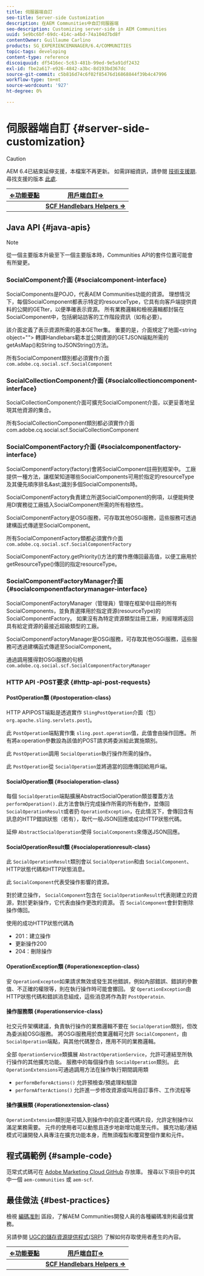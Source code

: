 ```yaml
---
title: 伺服器端自訂
seo-title: Server-side Customization
description: 在AEM Communities中自訂伺服器端
seo-description: Customizing server-side in AEM Communities
uuid: 5e9bc6bf-69dc-414c-a4bd-74a104d7bd8f
contentOwner: Guillaume Carlino
products: SG_EXPERIENCEMANAGER/6.4/COMMUNITIES
topic-tags: developing
content-type: reference
discoiquuid: df5416ec-5c63-481b-99ed-9e5a91df2432
exl-id: fbe2a617-e926-4842-a3bc-8d193bd367dc
source-git-commit: c5b816d74c6f02f85476d16868844f39b4c47996
workflow-type: tm+mt
source-wordcount: '927'
ht-degree: 0%

---
```


# 伺服器端自訂 {#server-side-customization}

>[!CAUTION]
>
>AEM 6.4已結束延伸支援，本檔案不再更新。 如需詳細資訊，請參閱 [技術支援期](https://helpx.adobe.com//tw/support/programs/eol-matrix.html). 尋找支援的版本 [此處](https://experienceleague.adobe.com/docs/).

| **[⇐功能要點](essentials.md)** | **[用戶端自訂⇒](client-customize.md)** |
|---|---|
|  | **[SCF Handlebars Helpers ⇒](handlebars-helpers.md)** |

## Java API {#java-apis}

>[!NOTE]
>
>從一個主要版本升級至下一個主要版本時，Communities API的套件位置可能會有所變更。

### SocialComponent介面 {#socialcomponent-interface}

SocialComponents是POJO，代表AEM Communities功能的資源。 理想情況下，每個SocialComponent都表示特定的resourceType，它具有向客戶端提供資料的公開的GETter，以便準確表示資源。 所有業務邏輯和檢視邏輯都封裝在SocialComponent中，包括網站訪客的工作階段資訊（如有必要）。

該介面定義了表示資源所需的基本GETter集。 重要的是，介面規定了地圖&lt;string object=&quot;&quot;> 轉譯Handlebars範本並公開資源的GETJSON端點所需的getAsMap()和String toJSONString()方法。

所有SocialComponent類別都必須實作介面 `com.adobe.cq.social.scf.SocialComponent`

### SocialCollectionComponent介面 {#socialcollectioncomponent-interface}

SocialCollectionComponent介面可擴充SocialComponent介面，以更妥善地呈現其他資源的集合。

所有SocialCollectionComponent類別都必須實作介面com.adobe.cq.social.scf.SocialCollectionComponent

### SocialComponentFactory介面 {#socialcomponentfactory-interface}

SocialComponentFactory(factory)會將SocialComponent註冊到框架中。 工廠提供一種方法，讓框架知道哪些SocialComponents可用於指定的resourceType及其優先順序排名&amp;ast;識別多個SocialComponents時。

SocialComponentFactory負責建立所選SocialComponent的例項，以便能夠使用DI實務從工廠插入SocialComponent所需的所有相依性。

SocialComponentFactory是OSGi服務，可存取其他OSGi服務，這些服務可透過建構函式傳遞至SocialComponent。

所有SocialComponentFactory類都必須實作介面 `com.adobe.cq.social.scf.SocialComponentFactory`

SocialComponentFactory.getPriority()方法的實作應傳回最高值，以便工廠用於getResourceType()傳回的指定resourceType。

### SocialComponentFactoryManager介面 {#socialcomponentfactorymanager-interface}

SocialComponentFactoryManager（管理員）管理在框架中註冊的所有SocialComponents，並負責選擇用於指定資源(resourceType)的SocialComponentFactory。 如果沒有為特定資源類型註冊工廠，則經理將返回具有給定資源的最接近超級類型的工廠。

SocialComponentFactoryManager是OSGi服務，可存取其他OSGi服務，這些服務可透過建構函式傳遞至SocialComponent。

通過調用獲得對OSGi服務的句柄 `com.adobe.cq.social.scf.SocialComponentFactoryManager`

### HTTP API -POST要求 {#http-api-post-requests}

#### PostOperation類 {#postoperation-class}

HTTP APIPOST端點是透過實作 `SlingPostOperation`介面（包） `org.apache.sling.servlets.post`)。

此 `PostOperation`端點實作集 `sling.post.operation`值，此值會由操作回應。 所有將a:operation參數設為該值的POST請求將委派給此實施類別。

此 `PostOperation`調用 `SocialOperation`執行操作所需的操作。

此 `PostOperation`從 `SocialOperation`並將適當的回應傳回給用戶端。

#### SocialOperation類 {#socialoperation-class}

每個 `SocialOperation`端點擴展AbstractSocialOperation類並覆蓋方法 `performOperation().`此方法會執行完成操作所需的所有動作，並傳回 `SocialOperationResult`或者扔 `OperationException`，在此情況下，會傳回含有訊息的HTTP錯誤狀態（若有），取代一般JSON回應或成功HTTP狀態代碼。

延伸 `AbstractSocialOperation`使得 `SocialComponents`來傳送JSON回應。

#### SocialOperationResult類 {#socialoperationresult-class}

此 `SocialOperationResult`類別會以 `SocialOperation`和由 `SocialComponent`、 HTTP狀態代碼和HTTP狀態消息。

此 `SocialComponent`代表受操作影響的資源。

對於建立操作， `SocialComponent`包含在 `SocialOperationResult`代表剛建立的資源，對於更新操作，它代表由操作更改的資源。 否 `SocialComponent`會針對刪除操作傳回。

使用的成功HTTP狀態代碼為

* 201：建立操作
* 更新操作200
* 204：刪除操作

#### OperationException類 {#operationexception-class}

安 `OperationExcepton`如果請求無效或發生其他錯誤，例如內部錯誤、錯誤的參數值、不正確的權限等，則在執行操作時可能會擲回。 安 `OperationException`由HTTP狀態代碼和錯誤消息組成，這些消息將作為對 `PostOperatoin`.

#### 操作服務類 {#operationservice-class}

社交元件架構建議，負責執行操作的業務邏輯不要在 `SocialOperation`類別，但改為委派給OSGi服務。 將OSGi服務用於商業邏輯可允許 `SocialComponent`，由 `SocialOperation`端點，與其他代碼整合，應用不同的業務邏輯。

全部 `OperationService`類擴展 `AbstractOperationService`，允許可連結至所執行操作的其他擴充功能。 服務中的每個操作由 `SocialOperation`類別。 此 `OperationExtensions`可通過調用方法在操作執行期間調用類

* `performBeforeActions()`
允許預檢查/預處理和驗證
* `performAfterActions()`
允許進一步修改資源或叫用自訂事件、工作流程等

#### 操作擴展類 {#operationextension-class}

`OperationExtension`類別是可插入到操作中的自定義代碼片段，允許定制操作以滿足業務需要。 元件的使用者可以動態且逐步地新增功能至元件。 擴充功能/連結模式可讓開發人員專注在擴充功能本身，而無須複製和覆寫整個作業和元件。

## 程式碼範例 {#sample-code}

范常式式碼可在 [Adobe Marketing Cloud GitHub](https://github.com/Adobe-Marketing-Cloud) 存放庫。 搜尋以下項目中的其中一個 `aem-communities` 或 `aem-scf`.

## 最佳做法 {#best-practices}

檢視 [編碼准則](code-guide.md) 區段，了解AEM Communities開發人員的各種編碼准則和最佳實務。

另請參閱 [UGC的儲存資源提供程式(SRP)](srp.md) 了解如何存取使用者產生的內容。

| **[⇐功能要點](essentials.md)** | **[用戶端自訂⇒](client-customize.md)** |
|---|---|
|  | **[SCF Handlebars Helpers ⇒](handlebars-helpers.md)** |
